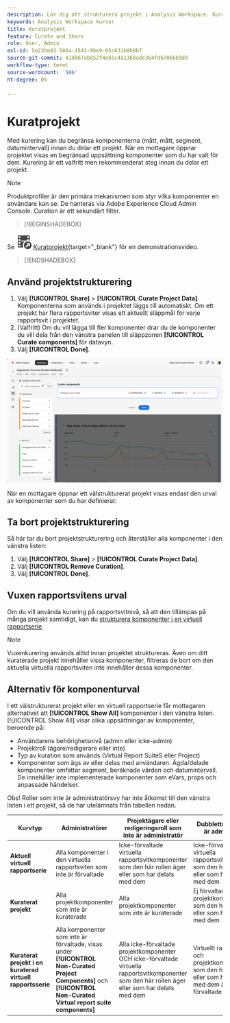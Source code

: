 ```yaml
---
description: Lär dig att strukturera projekt i Analysis Workspace. Kuration begränsar åtkomsten till komponenter innan du delar ett projekt.
keywords: Analysis Workspace kurser
title: Kuratprojekt
feature: Curate and Share
role: User, Admin
exl-id: 5e23be83-586a-4543-9be9-65c631b8b0b7
source-git-commit: 41d067ab852f4eb5c4a1368ade364fdb706bb9d9
workflow-type: tm+mt
source-wordcount: '506'
ht-degree: 0%

---
```


# Kuratprojekt

Med kurering kan du begränsa komponenterna (mått, mått, segment, datumintervall) innan du delar ett projekt. När en mottagare öppnar projektet visas en begränsad uppsättning komponenter som du har valt för dem. Kurering är ett valfritt men rekommenderat steg innan du delar ett projekt.

>[!NOTE]
> Produktprofiler är den primära mekanismen som styr vilka komponenter en användare kan se. De hanteras via Adobe Experience Cloud Admin Console. Curation är ett sekundärt filter.


>[!BEGINSHADEBOX]

Se ![VideoCheckedOut](/help/assets/icons/VideoCheckedOut.svg) [Kuratprojekt](https://video.tv.adobe.com/v/24711?quality=12&learn=on){target="_blank"} för en demonstrationsvideo.

>[!ENDSHADEBOX]


## Använd projektstrukturering

1. Välj **[!UICONTROL Share]** > **[!UICONTROL Curate Project Data]**.
Komponenterna som används i projektet läggs till automatiskt.
Om ett projekt har flera rapportsviter visas ett aktuellt släppmål för varje rapportsvit i projektet.
1. (Valfritt) Om du vill lägga till fler komponenter drar du de komponenter du vill dela från den vänstra panelen till släppzonen **[!UICONTROL Curate components]** för datavyn.
1. Välj **[!UICONTROL Done]**.


![](assets/curation-field.png)

När en mottagare öppnar ett välstrukturerat projekt visas endast den urval av komponenter som du har definierat:


## Ta bort projektstrukturering

Så här tar du bort projektstrukturering och återställer alla komponenter i den vänstra listen:

1. Välj **[!UICONTROL Share]** > **[!UICONTROL Curate Project Data]**.
1. Välj **[!UICONTROL Remove Curation]**.
1. Välj **[!UICONTROL Done]**.

## Vuxen rapportsvitens urval

Om du vill använda kurering på rapportsvitnivå, så att den tillämpas på många projekt samtidigt, kan du [strukturera komponenter i en virtuell rapportserie](https://experienceleague.adobe.com/en/docs/analytics/components/virtual-report-suites/vrs-components).

>[!NOTE]
>
> Vuxenkurering används alltid innan projektet struktureras. Även om ditt kuraterade projekt innehåller vissa komponenter, filtreras de bort om den aktuella virtuella rapportsviten inte innehåller dessa komponenter.
> 

## Alternativ för komponenturval

I ett välstrukturerat projekt eller en virtuell rapportserie får mottagaren alternativet att **[!UICONTROL Show All]** komponenter i den vänstra listen. [!UICONTROL Show All] visar olika uppsättningar av komponenter, beroende på:

* Användarens behörighetsnivå (admin eller icke-admin)
* Projektroll (ägare/redigerare eller inte)
* Typ av kuration som används (Virtual Report SuiteS eller Project)
* Komponenter som ägs av eller delas med användaren. Ägda/delade komponenter omfattar segment, beräknade värden och datumintervall. De innehåller inte implementerade komponenter som eVars, props och anpassade händelser.

Obs! Roller som inte är administratörsvy har inte åtkomst till den vänstra listen i ett projekt, så de har utelämnats från tabellen nedan.

| Kurvtyp | Administratörer | Projektägare eller redigeringsroll som inte är administratör | Dubblettroll som inte är administratör |
|---|---|---|---|
| **Aktuell virtuell rapportserie** | Alla komponenter i den virtuella rapportsviten som inte är förvaltade | Icke-förvaltade virtuella rapportsvitkomponenter som den här rollen äger eller som har delats med dem | Icke-förvaltade virtuella rapportsvitkomponenter som den här rollen äger eller som har delats med dem |
| **Kuraterat projekt** | Alla projektkomponenter som inte är kuraterade | Alla projektkomponenter som inte är kuraterade | Ej förvaltade projektkomponenter som den här rollen äger eller som har delats med dem |
| **Kuraterat projekt i en kuraterad virtuell rapportsserie** | Alla komponenter som inte är förvaltade, visas under **[!UICONTROL Non-Curated Project Components]** och **[!UICONTROL Non-Curated Virtual report suite components]** | Alla icke-förvaltade projektkomponenter OCH icke-förvaltade virtuella rapportsvitkomponenter som den här rollen äger eller som har delats med dem | Virtuellt rapportpaket och projektkomponenter som den här rollen äger eller som har delats med dem är inte förvaltade |
